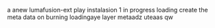 a anew lumafusion-ext
play
instalasion 1
in progress
loading
create the meta
data on burning
loadingaye
layer
metaadz
uteaas
qw
